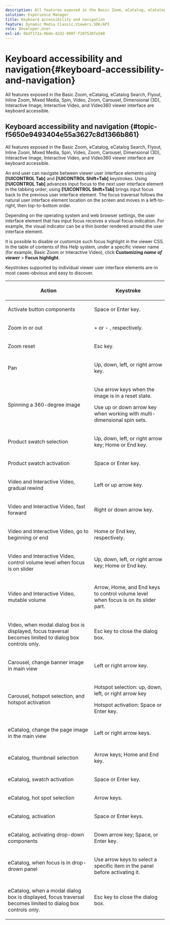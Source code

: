 ```yaml
---
description: All features exposed in the Basic Zoom, eCatalog, eCatalog Search, Flyout, Inline Zoom, Mixed Media, Spin, Video, Zoom, Dimensional (3D), Carousel, Interactive Image, Interactive Video, and Video360 viewer interface are keyboard accessible.
solution: Experience Manager
title: Keyboard accessibility and navigation
feature: Dynamic Media Classic,Viewers,SDK/API
role: Developer,User
exl-id: 0bdf172a-0bde-42d2-900f-f207538fe588
---
```

# Keyboard accessibility and navigation{#keyboard-accessibility-and-navigation}

All features exposed in the Basic Zoom, eCatalog, eCatalog Search, Flyout, Inline Zoom, Mixed Media, Spin, Video, Zoom, Carousel, Dimensional (3D), Interactive Image, Interactive Video, and Video360 viewer interface are keyboard accessible.

<!-- Updated June 1, 2020 from https://wiki.corp.adobe.com/pages/viewpage.action?spaceKey=scene7qa&title=s7Viewers%2C+S7SDK%2C+S7OnDemand+Release+Notes - Contact is Sasha -->

## Keyboard accessibility and navigation {#topic-f5650e9493404e55a3627c8d1366b861}

All features exposed in the Basic Zoom, eCatalog, eCatalog Search, Flyout, Inline Zoom, Mixed Media, Spin, Video, Zoom, Carousel, Dimensional (3D), Interactive Image, Interactive Video, and Video360 viewer interface are keyboard accessible. 

An end user can navigate between viewer user interface elements using **[!UICONTROL Tab]** and **[!UICONTROL Shift+Tab]** keystrokes. Using **[!UICONTROL Tab]** advances input focus to the next user interface element in the tabbing order; using **[!UICONTROL Shift+Tab]** brings input focus back to the previous user interface element. The focus traversal follows the natural user interface element location on the screen and moves in a left-to-right, then top-to-bottom order.

Depending on the operating system and web browser settings, the user interface element that has input focus receives a visual focus indication. For example, the visual indicator can be a thin border rendered around the user interface element.

It is possible to disable or customize such focus highlight in the viewer CSS. In the table of contents of this Help system, under a specific viewer name (for example, Basic Zoom or Interactive Video), click **Customizing *name of viewer*** > **Focus highlight**.

Keystrokes supported by individual viewer user interface elements are-in most cases-obvious and easy to discover.

<table id="table_8C49100412224324BF1DBF7FDFDCCBF8"> 
 <thead> 
  <tr> 
   <th colname="col1" class="entry"> <p>Action </p> </th> 
   <th colname="col2" class="entry"> <p>Keystroke </p> </th> 
  </tr> 
 </thead>
 <tbody> 
  <tr> 
   <td colname="col1"> <p>Activate button components </p> </td> 
   <td colname="col2"> <p>Space or Enter key. </p> </td> 
  </tr> 
  <tr> 
   <td colname="col1"> <p>Zoom in or out </p> </td> 
   <td colname="col2"> <p> <span class="uicontrol"> + </span> or <span class="uicontrol"> - </span>, respectively. </p> </td> 
  </tr> 
  <tr> 
   <td colname="col1"> <p>Zoom reset </p> </td> 
   <td colname="col2"> <p>Esc key. </p> </td> 
  </tr> 
  <tr> 
   <td colname="col1"> <p>Pan </p> </td> 
   <td colname="col2"> <p>Up, down, left, or right arrow key. </p> </td> 
  </tr> 
  <tr> 
   <td colname="col1"> <p>Spinning a 360-degree image </p> </td> 
   <td colname="col2"> <p>Use arrow keys when the image is in a reset state. </p> <p>Use up or down arrow key when working with multi-dimensional spin sets. </p> </td> 
  </tr> 
  <tr> 
   <td colname="col1"> <p>Product swatch selection </p> </td> 
   <td colname="col2"> <p>Up, down, left, or right arrow key; Home or End key. </p> </td> 
  </tr> 
  <tr> 
   <td colname="col1"> <p>Product swatch activation </p> </td> 
   <td colname="col2"> <p>Space or Enter key. </p> </td> 
  </tr> 
  <tr> 
   <td colname="col1"> <p>Video and Interactive Video, gradual rewind </p> </td> 
   <td colname="col2"> <p>Left or up arrow key. </p> </td> 
  </tr> 
  <tr> 
   <td colname="col1"> <p>Video and Interactive Video, fast forward </p> </td> 
   <td colname="col2"> <p>Right or down arrow key. </p> </td> 
  </tr> 
  <tr> 
   <td colname="col1"> <p>Video and Interactive Video, go to beginning or end </p> </td> 
   <td colname="col2"> <p>Home or End key, respectively. </p> </td> 
  </tr> 
  <tr> 
   <td colname="col1"> <p>Video and Interactive Video, control volume level when focus is on slider </p> </td> 
   <td colname="col2"> <p>Up, down, left, or right arrow key; Home or End key. </p> </td> 
  </tr> 
  <tr> 
   <td colname="col1"> <p>Video and Interactive Video, mutable volume </p> </td> 
   <td colname="col2"> <p>Arrow, Home, and End keys to control volume level when focus is on its slider part. </p> </td> 
  </tr> 
  <tr> 
   <td colname="col1"> <p>Video, when modal dialog box is displayed, focus traversal becomes limited to dialog box controls only. </p> </td> 
   <td colname="col2"> <p>Esc key to close the dialog box. </p> </td> 
  </tr> 
  <tr> 
   <td colname="col1"> <p>Carousel, change banner image in main view </p> </td> 
   <td colname="col2"> <p>Left or right arrow key. </p> </td> 
  </tr> 
  <tr> 
   <td colname="col1"> <p>Carousel, hotspot selection, and hotspot activation </p> </td> 
   <td colname="col2"> <p>Hotspot selection: up, down, left, or right arrow key </p> <p>Hotspot activation: Space or Enter key. </p> </td> 
  </tr> 
  <tr> 
   <td colname="col1"> <p>eCatalog, change the page image in the main view </p> </td> 
   <td colname="col2"> <p> Left or right arrow keys. </p> </td> 
  </tr> 
  <tr> 
   <td colname="col1"> <p>eCatalog, thumbnail selection </p> </td> 
   <td colname="col2"> <p>Arrow keys; Home and End key. </p> </td> 
  </tr> 
  <tr> 
   <td colname="col1"> <p>eCatalog, swatch activation </p> </td> 
   <td colname="col2"> <p>Space or Enter key. </p> </td> 
  </tr> 
  <tr> 
   <td colname="col1"> <p>eCatalog, hot spot selection </p> </td> 
   <td colname="col2"> <p>Arrow keys. </p> </td> 
  </tr> 
  <tr> 
   <td colname="col1"> <p>eCatalog, activation </p> </td> 
   <td colname="col2"> <p>Space or Enter keys. </p> </td> 
  </tr> 
  <tr> 
   <td colname="col1"> <p>eCatalog, activating drop-down components </p> </td> 
   <td colname="col2"> <p> Down arrow key; Space, or Enter key. </p> </td> 
  </tr> 
  <tr> 
   <td colname="col1"> <p>eCatalog, when focus is in drop-drown panel </p> </td> 
   <td colname="col2"> <p>Use arrow keys to select a specific item in the panel before activating it. </p> </td> 
  </tr> 
  <tr> 
   <td colname="col1"> <p>eCatalog, when a modal dialog box is displayed, focus traversal becomes limited to dialog box controls only. </p> </td> 
   <td colname="col2"> <p>Esc key to close the dialog box. </p> </td> 
  </tr> 
 </tbody> 
</table>
